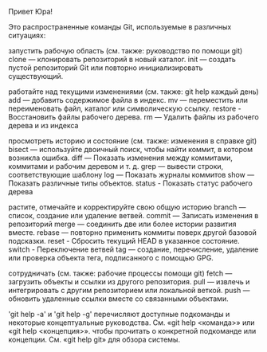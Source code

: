 Привет Юра!

Это распространенные команды Git, используемые в различных ситуациях:

запустить рабочую область (см. также: руководство по помощи git)
clone — клонировать репозиторий в новый каталог.
init — создать пустой репозиторий Git или повторно инициализировать существующий.

работайте над текущими изменениями (см. также: git help каждый день)
add — добавить содержимое файла в индекс.
mv — переместить или переименовать файл, каталог или символическую ссылку.
restore - Восстановить файлы рабочего дерева.
rm — Удалить файлы из рабочего дерева и из индекса

просмотреть историю и состояние (см. также: изменения в справке git)
bisect — используйте двоичный поиск, чтобы найти коммит, в котором возникла ошибка.
diff — Показать изменения между коммитами, коммитами и рабочим деревом и т. д.
grep — вывести строки, соответствующие шаблону
log — Показать журналы коммитов
show — Показать различные типы объектов.
status - Показать статус рабочего дерева

растите, отмечайте и корректируйте свою общую историю
branch — список, создание или удаление ветвей.
commit — Записать изменения в репозиторий
merge  — соединить две или более истории развития вместе.
rebase — повторно применить коммиты поверх другой базовой подсказки.
reset  - Сбросить текущий HEAD в указанное состояние.
switch - Переключение ветвей
tag  — создание, перечисление, удаление или проверка объекта тега, подписанного с помощью GPG.

сотрудничать (см. также: рабочие процессы помощи git)
fetch — загрузить объекты и ссылки из другого репозитория.
pull — извлечь и интегрировать с другим репозиторием или локальной веткой.
push — обновить удаленные ссылки вместе со связанными объектами.

'git help -a' и 'git help -g' перечисляют доступные подкоманды и некоторые
концептуальные руководства. См. «git help <команда>» или «git help <концепция>».
чтобы прочитать о конкретной подкоманде или концепции.
См. «git help git» для обзора системы.